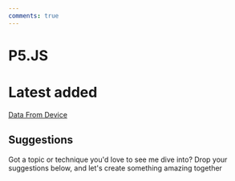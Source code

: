 ```yaml
---
comments: true
---
```


# P5.JS

# Latest added

[Data From Device](./p5/DataFromDevice.md)


## Suggestions

Got a topic or technique you'd love to see me dive into? Drop your suggestions below, and let's create something amazing together
